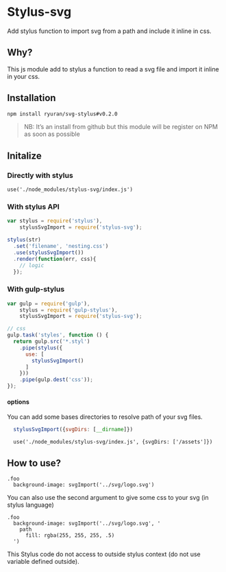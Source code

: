 # Stylus-svg

Add stylus function to import svg from a path and include it inline in css.

## Why?

This js module add to stylus a function to read a svg file and import it inline in your css.

## Installation

```bash
npm install ryuran/svg-stylus#v0.2.0
```

> NB: It’s an install from github but this module will be register on NPM as soon as possible

## Initalize

### Directly with stylus

```stylus
use('./node_modules/stylus-svg/index.js')
```

### With stylus API

```javascript
var stylus = require('stylus'),
    stylusSvgImport = require('stylus-svg');

stylus(str)
  .set('filename', 'nesting.css')
  .use(stylusSvgImport())
  .render(function(err, css){
    // logic
  });
```

### With gulp-stylus

```javascript
var gulp = require('gulp'),
    stylus = require('gulp-stylus'),
    stylusSvgImport = require('stylus-svg');

// css
gulp.task('styles', function () {
  return gulp.src('*.styl')
    .pipe(stylus({
      use: [
        stylusSvgImport()
      ]
    }))
    .pipe(gulp.dest('css'));
});
```

#### options

You can add some bases directories to resolve path of your svg files.

```javascript
  stylusSvgImport({svgDirs: [__dirname]})
```

```stylus
  use('./node_modules/stylus-svg/index.js', {svgDirs: ['/assets']})
```
## How to use?

```stylus
.foo
  background-image: svgImport('../svg/logo.svg')
```

You can also use the second argument to give some css to your svg (in stylus language)

```stylus
.foo
  background-image: svgImport('../svg/logo.svg', '
    path
      fill: rgba(255, 255, 255, .5)
  ')
```

This Stylus code do not access to outside stylus context (do not use variable defined outside).
